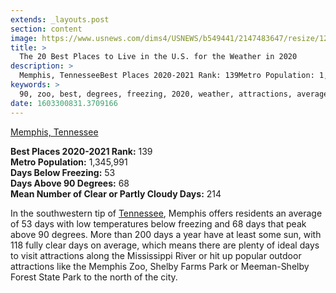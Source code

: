 ```yaml
--- 
extends: _layouts.post 
section: content 
image: https://www.usnews.com/dims4/USNEWS/b549441/2147483647/resize/1200x%3E/quality/85/?url=http%3A%2F%2Fmedia.beam.usnews.com%2F5c%2F7d%2F84b55bf54a51a3b0e18702c4061f%2F201020-bpl2020-stock.jpg 
title: > 
  The 20 Best Places to Live in the U.S. for the Weather in 2020 
description: > 
  Memphis, TennesseeBest Places 2020-2021 Rank: 139Metro Population: 1,345,991Days Below Freezing: 53Days Above 90 Degrees: 68Mean Number of Clear or Partly Cloudy Days: 214In the southwestern tip of Tennessee, Memphis offers residents an average of 53 days with low temperatures below freezing and 68 days that peak above 90 degrees.More than 200 days a year have at least some sun, with 118 fully clear days on average, which means there are plenty of ideal days to visit attractions along the Mississippi River or hit up popular outdoor attractions like the Memphis Zoo, Shelby Farms Park or Meeman-Shelby Forest State Park to the north of the city. 
keywords: > 
  90, zoo, best, degrees, freezing, 2020, weather, attractions, average, places, live, 20, memphis, clear, park, days 
date: 1603300831.3709166 
--- 
```

<div><p size="3" class="Heading__HeadingStyled-sc-1w5xk2o-0-p jlErET Heading-sc-1w5xk2o-1 jFucEe"><a href="https://realestate.usnews.com/places/tennessee/memphis">Memphis, Tennessee</a></p><p><b>Best Places 2020-2021 Rank:</b> 139<br><b>Metro Population:</b> 1,345,991<br><b>Days Below Freezing:</b> 53<br><b>Days Above 90 Degrees:</b> 68<br><b>Mean Number of Clear or Partly Cloudy Days:</b> 214</p><p>In the southwestern tip of <a href="https://realestate.usnews.com/places/rankings/best-places-to-live-in-tennessee">Tennessee</a>, Memphis offers residents an average of 53 days with low temperatures below freezing and 68 days that peak above 90 degrees. More than 200 days a year have at least some sun, with 118 fully clear days on average, which means there are plenty of ideal days to visit attractions along the Mississippi River or hit up popular outdoor attractions like the Memphis Zoo, Shelby Farms Park or Meeman-Shelby Forest State Park to the north of the city. </p></div>